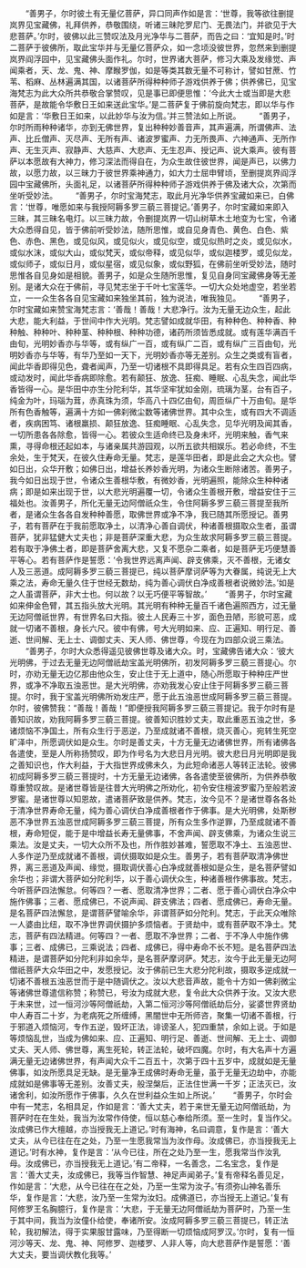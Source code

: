 <!-- { "loadSidebar": true } -->
　　“善男子，尔时彼土有无量亿菩萨，异口同声作如是言：‘世尊，我等欲往删提岚界见宝藏佛，礼拜供养，恭敬围绕，听诸三昧陀罗尼门、无畏法门，并欲见于大悲菩萨。’尔时，彼佛以此三赞叹法及月光净华与二菩萨，而告之曰：‘宜知是时。’时二菩萨于彼佛所，取此宝华并与无量亿菩萨众，如一念顷没彼世界，忽然来到删提岚界阎浮园中，见宝藏佛头面作礼。尔时，世界诸大菩萨，修习大乘及发缘觉、声闻乘者，天、龙、鬼、神、摩睺罗伽，如是等类其数无量不可称计，譬如甘蔗、竹苇、稻麻、丛林遍满其国，以诸菩萨所得种种师子游戏供养于佛；供养佛已，见宝海梵志为此大众所共恭敬合掌赞叹，见是事已即便思惟：‘今此大士或当即是大悲菩萨，是故能令华敷日王如来送此宝华。’是二菩萨复于佛前旋向梵志，即以华与作如是言：‘华敷日王如来，以此妙华与汝为信。’并三赞法如上所说。
　　“善男子，尔时所雨种种诸华，亦到无佛世界，复出种种妙善音声，其声遍满，所谓佛声、法声、比丘僧声、灭尽声、无所有声、诸波罗蜜声、力无所畏声、六神通声、无所作声、无生灭声、寂静声、大慈声、大悲声、无生忍声、授记声、说大乘声。彼有菩萨以本愿故有大神力，修习深法而得自在，为众生故住彼世界，闻是声已，以佛力故，以愿力故，以三昧力于彼世界乘神通力，如大力士屈申臂顷，至删提岚界阎浮园中宝藏佛所，头面礼足，以诸菩萨所得种种师子游戏供养于佛及诸大众，次第而坐听受妙法。
　　“善男子，尔时宝海梵志，取此月光净华供养宝藏如来已，白佛言：‘世尊，唯愿如来与我授阿耨多罗三藐三菩提记。’善男子，尔时宝藏如来即入三昧，其三昧名电灯。以三昧力故，令删提岚界一切山树草木土地变为七宝，令诸大众悉得自见，皆于佛前听受妙法，随所思惟，或自见身青色、黄色、白色、紫色、赤色、黑色，或见似风，或见似火，或见似空，或见似热时之炎，或见似水，或似水沫，或似大山，或似梵天，或似帝释，或见似华，或似迦楼罗，或见似龙，或似师子，或似日月，或似星宿，或见似象，或似野狐，在佛前坐听受妙法，随时思惟各自见身如是相貌。善男子，如是众生随所思惟，复见自身同宝藏佛身等无差别。是诸大众在于佛前，寻见梵志坐于千叶七宝莲华。一切大众处地虚空，若坐若立，一一众生各各自见宝藏如来独坐其前，独为说法，唯我独见。
　　“善男子，尔时宝藏如来赞宝海梵志言：‘善哉！善哉！大悲净行。汝为无量无边众生，起此大悲，能大利益，于世间中作大光明。梵志譬如成就华田，有种种色、种种香、种种触、种种叶、种种茎、种种根、种种功德，诸药所须皆悉成就。或有莲华满百千由旬，光明妙香亦与华等，或有纵广一百，或有纵广二百，或有纵广三百由旬，光明妙香亦与华等，有华乃至如一天下，光明妙香亦等无差别。众生之类或有盲者，闻此华香即得见色，聋者闻声，乃至一切诸根不具即得具足。若有众生四百四病，或动发时，闻此华香病即除愈。若有颠狂、放逸、狂痴、睡眠、心乱失念，闻此华香皆得一心。是华田中亦生分陀利华，其华坚牢犹如金刚，琉璃为茎，台有百子，纯金为叶，玛瑙为茸，赤真珠为须，华高八十四亿由旬，周匝纵广十万由旬。是华所有色香触等，遍满十方如一佛刹微尘数等诸佛世界。其中众生，或有四大不调适者，疾病困笃、诸根羸损、颠狂放逸、狂痴睡眠、心乱失念，见华光明及闻其香，一切所患各各除愈，皆得一心。若彼众生适命终已及身未坏，光明来触，香气来熏，寻得命根还起如本，与诸亲属共游园观，以所五欲共相娱乐。若必命终，不生余处，生于梵天，在彼久住寿命无量。梵志，是莲华田者，即是此会之大众也。譬如日出，众华开敷；如佛日出，增益长养妙香光明，为诸众生断除诸苦。善男子，我今如日出现于世，令诸众生善根华敷，有微妙香，光明遍照，能除众生种种诸病；即是如来出现于世，以大悲光明遍覆一切，令诸众生善根开敷，增益安住于三福处也。汝善男子，所化无量无边阿僧祇众生，令住阿耨多罗三藐三菩提至我所者，是诸众生各各自发种种善愿，取佛世界或净不净，我已随其所愿授记。善男子，若有菩萨在于我前愿取净土，以清净心善自调伏，种诸善根摄取众生者，虽谓菩萨，犹非猛健大丈夫也；非是菩萨深重大悲，为众生故求阿耨多罗三藐三菩提。若有取于净佛土者，即是菩萨舍离大悲，又复不愿杂二乘者，如是菩萨无巧便慧善平等心。若有菩萨作是誓愿：‘令我世界远离声闻、辟支佛乘，灭不善根，无诸女人及三恶道。成阿耨多罗三藐三菩提已，纯以菩萨摩诃萨等为大眷属，纯说无上大乘之法，寿命无量久住于世经无数劫，纯为善心调伏白净成善根者说微妙法。’如是之人虽谓菩萨，非大士也。何以故？以无巧便平等智故。’
　　“善男子，尔时宝藏如来伸金色臂，其五指头放大光明。其光明有种种无量百千诸色遍照西方，过无量无边阿僧祇世界，有世界名曰大指。彼土人民寿三十岁，面色丑陋，形貌可恶，成就一切诸不善根，身长六尺。彼中有佛，号大光明如来、应、正遍知、明行足、善逝、世间解、无上士、调御丈夫、天人师、佛世尊，今现在为四部众说三乘法。
　　“善男子，尔时大众悉得遥见彼佛世尊及诸大众。时，宝藏佛告诸大众：‘彼大光明佛，于过去无量无边阿僧祇劫宝盖光明佛所，初发阿耨多罗三藐三菩提心。尔时，亦劝无量无边亿那由他众生，安止住于无上道中，随心所愿取于种种庄严世界，或净不净取五浊恶世。是大光明佛，亦劝我发心安止住于阿耨多罗三藐三菩提。尔时，我于宝盖光明佛所劝发庄严，愿于此五浊恶世成阿耨多罗三藐三菩提。尔时，彼佛赞我：“善哉！善哉！”即便授我阿耨多罗三藐三菩提记。我于尔时有是善知识故，劝我阿耨多罗三藐三菩提。彼善知识胜妙丈夫，取此重恶五浊之世，多诸烦恼不净国土，所有众生行于恶逆，乃至成就诸不善根，烧灭善心，宛转生死空旷泽中，所愿调伏如是众生。尔时是善丈夫，十方无量无边诸佛世界，所有诸佛各各遣使，至是人所称扬赞叹，即为作号名为大悲日月光明。彼大悲日月光明即是我之善知识也，作大利益，于大指世界成佛未久，为此短命诸恶人等转正法轮。彼佛初成阿耨多罗三藐三菩提时，十方无量无边诸佛，各各遣使至彼佛所，为供养恭敬尊重赞叹故。是诸世尊皆是往昔大光明佛之所劝化，初令安住檀波罗蜜乃至般若波罗蜜。是诸世尊以知恩故，遣诸菩萨致是供养。梵志，汝今见不？是诸世尊各各处于清净世界寿命无量，纯为善心调伏白净成善根者作于佛事。是大光明佛，处斯秽恶不净世界五浊恶世成阿耨多罗三藐三菩提，所有众生多作逆罪，乃至成就诸不善根，寿命短促，能于是中增益长寿无量佛事，不舍声闻、辟支佛乘，为诸众生说三乘法。汝是丈夫，一切大众所不及也，所作胜妙甚难，誓愿取不净土、五浊恶世、人多作逆乃至成就诸不善根，调伏摄取如是众生。善男子，若有菩萨取清净佛世界，离三恶道及声闻、缘觉，摄取调伏善心白净成就善根如是众生，是名菩萨譬如余华也；非谓大菩萨如分陀利华，以于善心调伏众生，种诸善根作佛事故。梵志，今听菩萨四法懈怠。何等四？一者、愿取清净世界；二者、愿于善心调伏白净众中施作佛事；三者、愿成佛已，不说声闻、辟支佛法；四者、愿成佛已，寿命无量。是名菩萨四法懈怠，是谓菩萨譬喻余华，非谓菩萨如分陀利。梵志，于此天众唯除一人婆由比纽，取不净世界调伏摄护多烦恼者。于贤劫中，或有菩萨取不净土。梵志，菩萨有四法精进。何等四？一者、愿取不净世界；二者、于不净人中施作佛事；三者、成佛已，三乘说法；四者、成佛已，得中寿命不长不短。是名菩萨四法精进，是谓菩萨如分陀利非如余华，是名菩萨摩诃萨。梵志，汝今于此无量无边阿僧祇菩萨大众华田之中，发愿授记。汝于佛前已生大悲分陀利故，摄取多逆成就一切诸不善根五浊恶世而于是中随调伏之。汝以大悲音声故，能令十方如一佛刹微尘等诸佛世尊遣信称赞；称赞已，号汝为成就大悲，复令此大众供养于汝。又汝大悲于未来世，过一恒河沙等阿僧祇劫，入第二恒河沙等阿僧祇劫后分，娑婆世界贤劫中人寿百二十岁，为老病死之所缠缚，黑闇世中无所师咨，聚集一切诸不善根，行于邪道入烦恼河，专作五逆，毁坏正法，诽谤圣人，犯四重禁，余如上说。于如是等烦恼乱世，当成为佛如来、应、正遍知、明行足、善逝、世间解、无上士、调御丈夫、天人师、佛世尊，离生死轮，转正法轮，破坏四魔。尔时，有大名声十方遍满无量无边诸佛世界，有声闻大众千二百五十，次第于四十五岁中，成就如是无量佛事，如汝所愿具足无缺。是无量净王成佛时寿命无量，虽于无量无边劫中，亦能成就如是佛事等无差别。汝善丈夫，般涅槃后，正法住世满一千岁；正法灭已，汝诸舍利，如汝所愿作于佛事，久久在世利益众生如上所说。’
　　“善男子，尔时会中有一梵志，名相具足，作如是言：‘善大丈夫，若于来世无量无边阿僧祇劫，为菩萨时在在生处，我当为汝常作侍使，恒以慈心奉给所须。至一生时，复当作父。汝成佛已作大檀越，亦当授我无上道记。’时有海神，名曰调意，复作是言：‘善大丈夫，从今已往在在之处，乃至一生愿我常当为汝作母。汝成佛已，亦当授我无上道记。’时有水神，复作是言：‘从今已往，所在之处乃至一生，愿我常当作汝乳母。汝成佛已，亦当授我无上道记。’有二帝释，一名善念，二名宝念，复作是言：‘善大丈夫，汝成佛已，我等当作智慧、神足声闻弟子。’复有帝释名善见足，作如是言：‘大悲，从今已往在在之处，乃至一生常为汝子。’有须弥山神名善乐华，复作是言：‘大悲，汝乃至一生常为汝妇。成佛道已，亦当授无上道记。’复有阿修罗王名胸臆行，复作是言：‘大悲，于无量无边阿僧祇劫为菩萨时，乃至一生于其中间，我当为汝僮仆给使，奉诸所安。汝成阿耨多罗三藐三菩提已，转正法轮，我初解法，得于实果服甘露味，乃至得断一切烦恼成阿罗汉。’尔时，复有一恒河沙等天、龙、鬼、神、阿修罗、迦楼罗、人非人等，向大悲菩萨作是誓愿：‘善大丈夫，要当调伏教化我等。’
